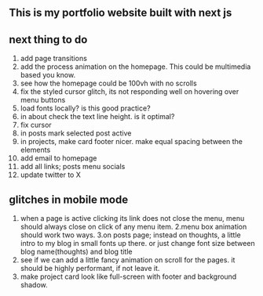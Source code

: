 ## This is my portfolio website built with next js

## next thing to do

1. add page transitions
2. add the process animation on the homepage. This could be multimedia based you know.
3. see how the homepage could be 100vh with no scrolls
4. fix the styled cursor glitch, its not responding well on hovering over menu buttons
5. load fonts locally? is this good practice?
6. in about check the text line height. is it optimal?
7. fix cursor
8. in posts mark selected post active
9. in projects, make card footer nicer. make equal spacing between the elements
10. add email to homepage
11. add all links; posts menu socials
12. update twitter to X

## glitches in mobile mode

1. when a page is active clicking its link does not close the menu, menu should always close on click of any menu item.
   2.menu box animation should work two ways.
   3.on posts page; instead on thoughts, a little intro to my blog in small fonts up there. or just change font size between blog name(thoughts) and blog title
2. see if we can add a little fancy animation on scroll for the pages. it should be highly performant, if not leave it.
3. make project card look like full-screen with footer and background shadow.


